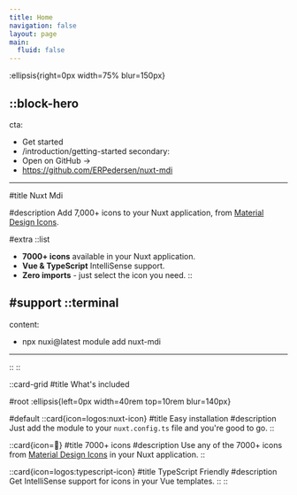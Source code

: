 ```yaml
---
title: Home
navigation: false
layout: page
main:
  fluid: false
---
```


:ellipsis{right=0px width=75% blur=150px}

::block-hero
---
cta:
  - Get started
  - /introduction/getting-started
secondary:
  - Open on GitHub →
  - https://github.com/ERPedersen/nuxt-mdi
---

#title
Nuxt Mdi

#description
Add 7,000+ icons to your Nuxt application, from [Material Design Icons](https://pictogrammers.com/library/mdi/).

#extra
  ::list
  - **7000+ icons** available in your Nuxt application.
  - **Vue & TypeScript** IntelliSense support.
  - **Zero imports** - just select the icon you need.
  ::

#support
  ::terminal
  ---
  content:
  - npx nuxi@latest module add nuxt-mdi
  ---
  ::
::

::card-grid
#title
What's included

#root
:ellipsis{left=0px width=40rem top=10rem blur=140px}

#default
  ::card{icon=logos:nuxt-icon}
  #title
  Easy installation
  #description
  Just add the module to your `nuxt.config.ts` file and you're good to go.
  ::

  ::card{icon=🚀}
  #title
  7000+ icons
  #description
  Use any of the 7000+ icons from [Material Design Icons](https://pictogrammers.com/library/mdi/) in your Nuxt application.
  ::

  ::card{icon=logos:typescript-icon}
  #title
  TypeScript Friendly
  #description
  Get IntelliSense support for icons in your Vue templates.
  ::
::
